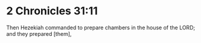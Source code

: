 # 2 Chronicles 31:11

Then Hezekiah commanded to prepare chambers in the house of the LORD; and they prepared [them],